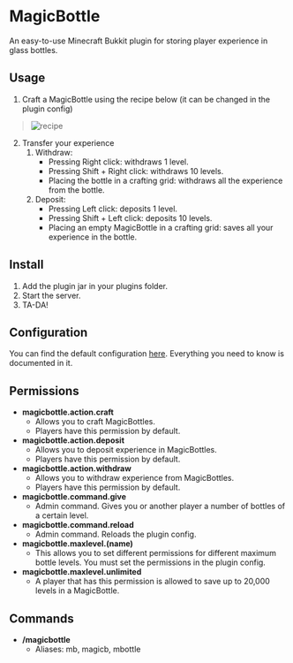 # MagicBottle
An easy-to-use Minecraft Bukkit plugin for storing player experience in glass bottles.
## Usage
1. Craft a MagicBottle using the recipe below (it can be changed in the plugin config)
>![recipe](http://i.imgur.com/qyHPr8A.png)
2. Transfer your experience
	1. Withdraw:
		- Pressing Right click: withdraws 1 level.
		- Pressing Shift + Right click: withdraws 10 levels.
		- Placing the bottle in a crafting grid: withdraws all the experience from the bottle.
	2. Deposit:
		- Pressing Left click: deposits 1 level.
		- Pressing Shift + Left click: deposits 10 levels.
		- Placing an empty MagicBottle in a crafting grid: saves all your experience in the bottle.
## Install
1. Add the plugin jar in your plugins folder.
2. Start the server.
3. TA-DA!
## Configuration
You can find the default configuration [here](https://github.com/Vontus/MagicBottle/blob/master/config.yml).
Everything you need to know is documented in it.
## Permissions
- **magicbottle.action.craft**
	- Allows you to craft MagicBottles.
	- Players have this permission by default.
- **magicbottle.action.deposit**
	- Allows you to deposit experience in MagicBottles.
	- Players have this permission by default.
- **magicbottle.action.withdraw**
	- Allows you to withdraw experience from MagicBottles.
	- Players have this permission by default.
- **magicbottle.command.give**
	- Admin command. Gives you or another player a number of bottles of a certain level.
- **magicbottle.command.reload**
	- Admin command. Reloads the plugin config.
- **magicbottle.maxlevel.(name)**
	- This allows you to set different permissions for different maximum bottle levels. You must set the permissions in the plugin config.
- **magicbottle.maxlevel.unlimited**
	- A player that has this permission is allowed to save up to 20,000 levels in a MagicBottle.
## Commands
- **/magicbottle**
	- Aliases: mb, magicb, mbottle
	
